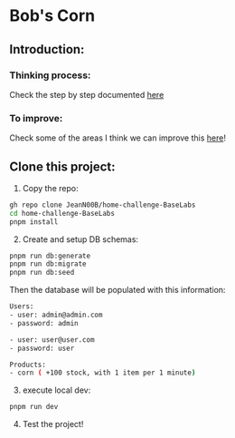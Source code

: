 # Bob's Corn

## Introduction:

### Thinking process:

Check the step by step documented [here](./THINKING-PROCESS.md)

### To improve:

Check some of the areas I think we can improve this [here](./TO-IMPROVE)!

## Clone this project:

1. Copy the repo:

```bash
gh repo clone JeanN00B/home-challenge-BaseLabs
cd home-challenge-BaseLabs
pnpm install
```

2. Create and setup DB schemas:

```bash
pnpm run db:generate
pnpm run db:migrate
pnpm run db:seed
```

Then the database will be populated with this information:

```bash
Users:
- user: admin@admin.com
- password: admin

- user: user@user.com
- password: user

Products:
- corn ( +100 stock, with 1 item per 1 minute)
```

3. execute local dev:

```bash
pnpm run dev
```

4. Test the project!

